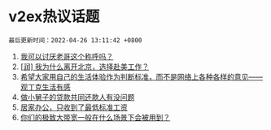 # v2ex热议话题

`最后更新时间：2022-04-26 13:11:42 +0800`

1. [我可以讨厌老哥这个称呼吗？](https://www.v2ex.com/t/849258)
1. [[润] 我为什么离开北京，选择赴美工作？](https://www.v2ex.com/t/849299)
1. [希望大家用自己的生活体验作为判断标准，而不是网络上各种各样的意见——观丁克生活有感](https://www.v2ex.com/t/849142)
1. [做小舅子的贷款共同还款人有没问题](https://www.v2ex.com/t/849192)
1. [居家办公，只收到了最低标准工资](https://www.v2ex.com/t/849152)
1. [你们的极致大带宽一般在什么场景下会被用到？](https://www.v2ex.com/t/849263)

